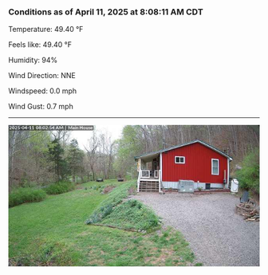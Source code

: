 ### Conditions as of April 11, 2025 at 8:08:11 AM CDT 

Temperature: 49.40 &deg;F

Feels like: 49.40 &deg;F

Humidity: 94%

Wind Direction: NNE

Windspeed: 0.0 mph

Wind Gust: 0.7 mph

---

<img src="./images/latest.jpeg"/>

